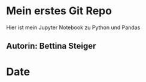 # Mein erstes Git Repo

Hier ist mein Jupyter Notebook zu Python und Pandas

## Autorin: Bettina Steiger

# Date


